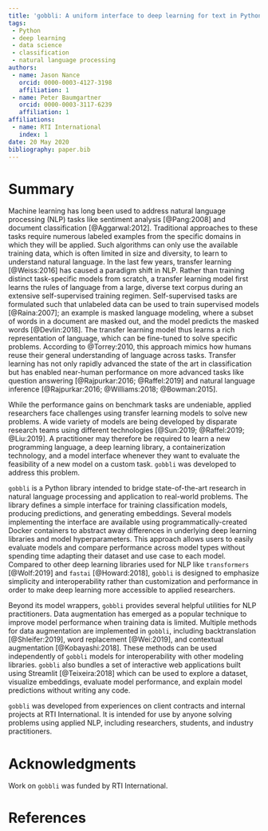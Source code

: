 ```yaml
---
title: 'gobbli: A uniform interface to deep learning for text in Python'
tags:
 - Python
 - deep learning
 - data science
 - classification
 - natural language processing
authors:
 - name: Jason Nance
   orcid: 0000-0003-4127-3198
   affiliation: 1
 - name: Peter Baumgartner
   orcid: 0000-0003-3117-6239
   affiliation: 1
affiliations:
 - name: RTI International
   index: 1
date: 20 May 2020
bibliography: paper.bib
---
```


# Summary

Machine learning has long been used to address natural language processing (NLP) tasks like sentiment analysis [@Pang:2008] and document classification [@Aggarwal:2012].  Traditional approaches to these tasks require numerous labeled examples from the specific domains in which they will be applied.  Such algorithms can only use the available training data, which is often limited in size and diversity, to learn to understand natural language.  In the last few years, transfer learning [@Weiss:2016] has caused a paradigm shift in NLP.  Rather than training distinct task-specific models from scratch, a transfer learning model first learns the rules of language from a large, diverse text corpus during an extensive self-supervised training regimen.  Self-supervised tasks are formulated such that unlabeled data can be used to train supervised models [@Raina:2007]; an example is masked language modeling, where a subset of words in a document are masked out, and the model predicts the masked words [@Devlin:2018].  The transfer learning model thus learns a rich representation of language, which can be fine-tuned to solve specific problems.  According to @Torrey:2010, this approach mimics how humans reuse their general understanding of language across tasks.  Transfer learning has not only rapidly advanced the state of the art in classification but has enabled near-human performance on more advanced tasks like question answering [@Rajpurkar:2016; @Raffel:2019] and natural language inference [@Rajpurkar:2016; @Williams:2018; @Bowman:2015].

While the performance gains on benchmark tasks are undeniable, applied researchers face challenges using transfer learning models to solve new problems.  A wide variety of models are being developed by disparate research teams using different technologies [@Sun:2019; @Raffel:2019; @Liu:2019]. A practitioner may therefore be required to learn a new programming language, a deep learning library, a containerization technology, and a model interface whenever they want to evaluate the feasibility of a new model on a custom task.  ``gobbli`` was developed to address this problem.

``gobbli`` is a Python library intended to bridge state-of-the-art research in natural language processing and application to real-world problems.  The library defines a simple interface for training classification models, producing predictions, and generating embeddings.  Several models implementing the interface are available using programmatically-created Docker containers to abstract away differences in underlying deep learning libraries and model hyperparameters.  This approach allows users to easily evaluate models and compare performance across model types without spending time adapting their dataset and use case to each model.  Compared to other deep learning libraries used for NLP like ``transformers`` [@Wolf:2019] and ``fastai`` [@Howard:2018], ``gobbli`` is designed to emphasize simplicity and interoperability rather than customization and performance in order to make deep learning more accessible to applied researchers.

Beyond its model wrappers, ``gobbli`` provides several helpful utilities for NLP practitioners.  Data augmentation has emerged as a popular technique to improve model performance when training data is limited.  Multiple methods for data augmentation are implemented in ``gobbli``, including backtranslation [@Shleifer:2019], word replacement [@Wei:2019], and contextual augmentation [@Kobayashi:2018]. These methods can be used independently of ``gobbli`` models for interoperability with other modeling libraries.  ``gobbli`` also bundles a set of interactive web applications built using Streamlit [@Teixeira:2018] which can be used to explore a dataset, visualize embeddings, evaluate model performance, and explain model predictions without writing any code.

``gobbli`` was developed from experiences on client contracts and internal projects at RTI International.  It is intended for use by anyone solving problems using applied NLP, including researchers, students, and industry practitioners.

# Acknowledgments

Work on ``gobbli`` was funded by RTI International.

# References
